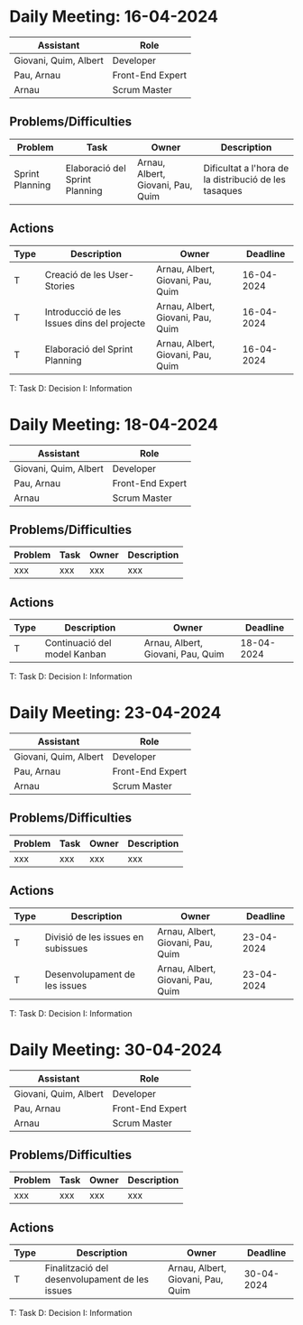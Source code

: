 # Daily Meeting: 16-04-2024

| Assistant             | Role  |  
|-----------------------|---|
| Giovani, Quim, Albert | Developer  |   
| Pau, Arnau            |  Front-End Expert |  
| Arnau                 |  Scrum Master |  

## Problems/Difficulties
| Problem         | Task                           | Owner                             | Description                                                                  |
|-----------------|--------------------------------|-----------------------------------|------------------------------------------------------------------------------|
| Sprint Planning | Elaboració del Sprint Planning | Arnau, Albert, Giovani, Pau, Quim | Dificultat a l'hora de la distribució de les tasaques  |

## Actions
| Type | Description                                 | Owner                             | Deadline   |
|------|---------------------------------------------|-----------------------------------|------------|
| T    | Creació de les User-Stories                 | Arnau, Albert, Giovani, Pau, Quim | 16-04-2024 |
| T    | Introducció de les Issues dins del projecte | Arnau, Albert, Giovani, Pau, Quim | 16-04-2024 |
| T    | Elaboració del Sprint Planning              | Arnau, Albert, Giovani, Pau, Quim | 16-04-2024 |


T: Task
D: Decision
I: Information



# Daily Meeting: 18-04-2024

| Assistant             | Role  |  
|-----------------------|---|
| Giovani, Quim, Albert | Developer  |   
| Pau, Arnau            |  Front-End Expert |  
| Arnau                 |  Scrum Master |  

## Problems/Difficulties
| Problem | Task | Owner | Description |
|---------|------|-------|-------------|
| xxx     | xxx  | xxx   | xxx         |

## Actions
| Type | Description                  | Owner                             | Deadline   |
|------|------------------------------|-----------------------------------|------------|
| T    | Continuació del model Kanban | Arnau, Albert, Giovani, Pau, Quim | 18-04-2024 |


T: Task
D: Decision
I: Information



# Daily Meeting: 23-04-2024

| Assistant             | Role  |  
|-----------------------|---|
| Giovani, Quim, Albert | Developer  |   
| Pau, Arnau            |  Front-End Expert |  
| Arnau                 |  Scrum Master |  

## Problems/Difficulties
| Problem                               | Task | Owner | Description |
|---------------------------------------|------|-------|-------------|
| xxx     | xxx  | xxx   | xxx         |

## Actions
| Type | Description                        | Owner                             | Deadline   |
|------|------------------------------------|-----------------------------------|------------|
| T    | Divisió de les issues en subissues | Arnau, Albert, Giovani, Pau, Quim | 23-04-2024 |
| T    | Desenvolupament de les issues      | Arnau, Albert, Giovani, Pau, Quim | 23-04-2024 |


T: Task
D: Decision
I: Information



# Daily Meeting: 30-04-2024

| Assistant             | Role  |  
|-----------------------|---|
| Giovani, Quim, Albert | Developer  |   
| Pau, Arnau            |  Front-End Expert |  
| Arnau                 |  Scrum Master |  

## Problems/Difficulties
| Problem | Task | Owner | Description |
|---------|------|-------|-------------|
| xxx     | xxx  | xxx   | xxx         |

## Actions
| Type | Description                                    | Owner                             | Deadline   |
|------|------------------------------------------------|-----------------------------------|------------|
| T    | Finalització del desenvolupament de les issues | Arnau, Albert, Giovani, Pau, Quim | 30-04-2024 |


T: Task
D: Decision
I: Information
